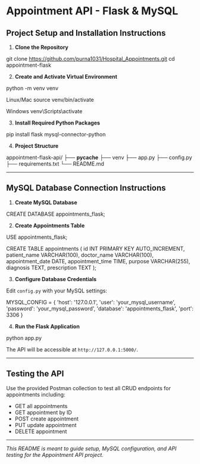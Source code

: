 # Appointment API - Flask & MySQL

## Project Setup and Installation Instructions

1. **Clone the Repository**

git clone https://github.com/purna1031/Hospital_Appointments.git
cd appointment-flask


2. **Create and Activate Virtual Environment**

python -m venv venv

Linux/Mac
source venv/bin/activate

Windows
venv\Scripts\activate


3. **Install Required Python Packages**

pip install flask mysql-connector-python


4. **Project Structure**

appointment-flask-api/
├── __pycache__
├── venv
├── app.py
├── config.py
├── requirements.txt
└── README.md


---

## MySQL Database Connection Instructions

1. **Create MySQL Database**

CREATE DATABASE appointments_flask;


2. **Create Appointments Table**

USE appointments_flask;

CREATE TABLE appointments (
id INT PRIMARY KEY AUTO_INCREMENT,
patient_name VARCHAR(100),
doctor_name VARCHAR(100),
appointment_date DATE,
appointment_time TIME,
purpose VARCHAR(255),
diagnosis TEXT,
prescription TEXT
);


3. **Configure Database Credentials**

Edit `config.py` with your MySQL settings:

MYSQL_CONFIG = {
'host': '127.0.0.1',
'user': 'your_mysql_username',
'password': 'your_mysql_password',
'database': 'appointments_flask',
'port': 3306
}


4. **Run the Flask Application**

python app.py


The API will be accessible at `http://127.0.0.1:5000/`.

---

## Testing the API

Use the provided Postman collection to test all CRUD endpoints for appointments including:

- GET all appointments
- GET appointment by ID
- POST create appointment
- PUT update appointment
- DELETE appointment

---


*This README is meant to guide setup, MySQL configuration, and API testing for the Appointment API project.*